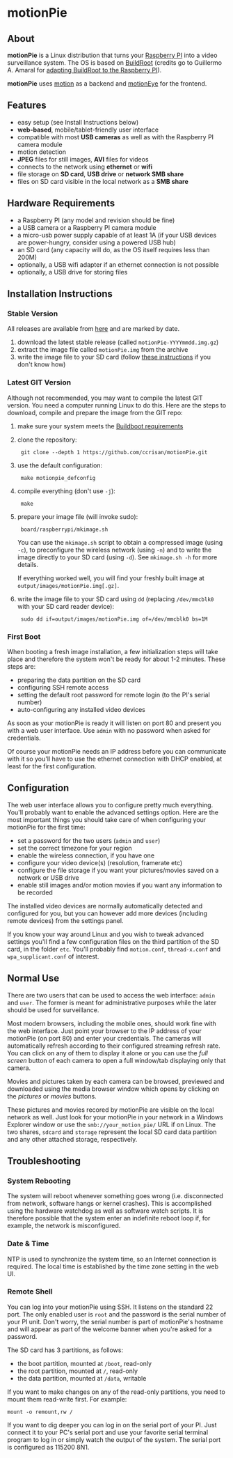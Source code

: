# motionPie #

## About #

**motionPie** is a Linux distribution that turns your [Raspberry PI](http://www.raspberrypi.org/) into a video surveillance system. The OS is based on [BuildRoot](http://buildroot.uclibc.org/) (credits go to Guillermo A. Amaral for [adapting BuildRoot to the Raspberry PI](https://github.com/gamaral/rpi-buildroot)).

**motionPie** uses [motion](http://www.lavrsen.dk/foswiki/bin/view/Motion/WebHome) as a backend and [motionEye](https://bitbucket.org/ccrisan/motioneye/) for the frontend.

## Features ##

* easy setup (see Install Instructions below)
* **web-based**, mobile/tablet-friendly user interface
* compatible with most **USB cameras** as well as with the Raspberry PI camera module
* motion detection
* **JPEG** files for still images, **AVI** files for videos
* connects to the network using **ethernet** or **wifi**
* file storage on **SD card**, **USB drive** or **network SMB share**
* files on SD card visible in the local network as a **SMB share**

## Hardware Requirements ##

* a Raspberry PI (any model and revision should be fine)
* a USB camera or a Raspberry PI camera module
* a micro-usb power supply capable of at least 1A (if your USB devices are power-hungry, consider using a powered USB hub)
* an SD card (any capacity will do, as the OS itself requires less than 200M)
* optionally, a USB wifi adapter if an ethernet connection is not possible
* optionally, a USB drive for storing files

## Installation Instructions ##

### Stable Version ###

All releases are available from [here](https://github.com/ccrisan/motionPie/releases) and are marked by date.

1. download the latest stable release (called `motionPie-YYYYmmdd.img.gz`)
2. extract the image file called `motionPie.img` from the archive
3. write the image file to your SD card (follow [these instructions](http://www.raspberrypi.org/documentation/installation/installing-images/README.md) if you don't know how)

### Latest GIT Version ###

Although not recommended, you may want to compile the latest GIT version. You need a computer running Linux to do this. Here are the steps to download, compile and prepare the image from the GIT repo:

1. make sure your system meets the [Buildboot requirements](http://buildroot.uclibc.org/downloads/manual/manual.html#requirement)
2. clone the repository:
    
        git clone --depth 1 https://github.com/ccrisan/motionPie.git

3. use the default configuration:

        make motionpie_defconfig

4. compile everything (don't use `-j`):

        make

5. prepare your image file (will invoke sudo):

        board/raspberrypi/mkimage.sh
    
    You can use the `mkimage.sh` script to obtain a compressed image (using `-c`), to preconfigure the wireless network (using `-n`) and to write the image directly to your SD card (using `-d`). See `mkimage.sh -h` for more details.
    
    If everything worked well, you will find your freshly built image at `output/images/motionPie.img[.gz]`.

6. write the image file to your SD card using `dd` (replacing `/dev/mmcblk0` with your SD card reader device):

        sudo dd if=output/images/motionPie.img of=/dev/mmcblk0 bs=1M

### First Boot ###

When booting a fresh image installation, a few initialization steps will take place and therefore the system won't be ready for about 1-2 minutes. These steps are:

* preparing the data partition on the SD card
* configuring SSH remote access
* setting the default root password for remote login (to the PI's serial number)
* auto-configuring any installed video devices

As soon as your motionPie is ready it will listen on port 80 and present you with a web user interface. Use `admin` with no password when asked for credentials.

Of course your motionPie needs an IP address before you can communicate with it so you'll have to use the ethernet connection with DHCP enabled, at least for the first configuration.

## Configuration ##

The web user interface allows you to configure pretty much everything. You'll probably want to enable the advanced settings option. Here are the most important things you should take care of when configuring your motionPie for the first time:

* set a password for the two users (`admin` and `user`)
* set the correct timezone for your region
* enable the wireless connection, if you have one
* configure your video device(s) (resolution, framerate etc)
* configure the file storage if you want your pictures/movies saved on a network or USB drive
* enable still images and/or motion movies if you want any information to be recorded

The installed video devices are normally automatically detected and configured for you, but you can however add more devices (including remote devices) from the settings panel.

If you know your way around Linux and you wish to tweak advanced settings you'll find a few configuration files on the third partition of the SD card, in the folder `etc`. You'll probably find `motion.conf`, `thread-x.conf` and `wpa_supplicant.conf` of interest.

## Normal Use ##

There are two users that can be used to access the web interface: `admin` and `user`. The former is meant for administrative purposes while the later should be used for surveillance.

Most modern browsers, including the mobile ones, should work fine with the web interface. Just point your browser to the IP address of your motionPie (on port 80) and enter your credentials. The cameras will automatically refresh according to their configured streaming refresh rate. You can click on any of them to display it alone or you can use the *full screen* button of each camera to open a full window/tab displaying only that camera.

Movies and pictures taken by each camera can be browsed, previewed and downloaded using the media browser window which opens by clicking on the *pictures* or *movies* buttons.

These pictures and movies recored by motionPie are visible on the local network as well. Just look for your motionPie in your network in a Windows Explorer window or use the `smb://your_motion_pie/` URL if on Linux. The two shares, `sdcard` and `storage` represent the local SD card data partition and any other attached storage, respectively.

## Troubleshooting ##

### System Rebooting ###

The system will reboot whenever something goes wrong (i.e. disconnected from network, software hangs or kernel crashes). This is accomplished using the hardware watchdog as well as software watch scripts. It is therefore possible that the system enter an indefinite reboot loop if, for example, the network is misconfigured.

### Date & Time ###

NTP is used to synchronize the system time, so an Internet connection is required. The local time is established by the time zone setting in the web UI.

### Remote Shell ###

You can log into your motionPie using SSH. It listens on the standard 22 port. The only enabled user is `root` and the password is the serial number of your PI unit. Don't worry, the serial number is part of motionPie's hostname and will appear as part of the welcome banner when you're asked for a password.

The SD card has 3 partitions, as follows:
* the boot partition, mounted at `/boot`, read-only
* the root partition, mounted at `/`, read-only
* the data partition, mounted at `/data`, writable

If you want to make changes on any of the read-only partitions, you need to mount them read-write first. For example:

    mount -o remount,rw /

If you want to dig deeper you can log in on the serial port of your PI. Just connect it to your PC's serial port and use your favorite serial terminal program to log in or simply watch the output of the system. The serial port is configured as 115200 8N1.

